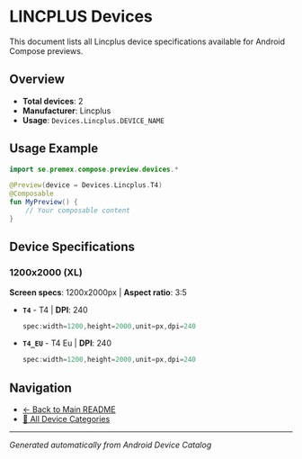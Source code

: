 # LINCPLUS Devices

This document lists all Lincplus device specifications available for Android Compose previews.

## Overview

- **Total devices**: 2
- **Manufacturer**: Lincplus
- **Usage**: `Devices.Lincplus.DEVICE_NAME`

## Usage Example

```kotlin
import se.premex.compose.preview.devices.*

@Preview(device = Devices.Lincplus.T4)
@Composable
fun MyPreview() {
    // Your composable content
}
```

## Device Specifications

### 1200x2000 (XL)

**Screen specs**: 1200x2000px | **Aspect ratio**: 3:5

- **`T4`** - T4 | **DPI**: 240
  ```kotlin
  spec:width=1200,height=2000,unit=px,dpi=240
  ```

- **`T4_EU`** - T4 Eu | **DPI**: 240
  ```kotlin
  spec:width=1200,height=2000,unit=px,dpi=240
  ```

## Navigation

- [← Back to Main README](../../README.md)
- [📱 All Device Categories](../README.md)

---
*Generated automatically from Android Device Catalog*
